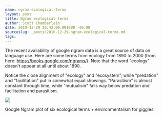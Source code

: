 ```yaml
---
name: ngram-ecological-terms
layout: post
title: Ngram ecological terms
author: Scott Chamberlain
date: 2010-12-29 20:43:00.001000 -06:00
sourceslug: _posts/2010-12-29-ngram-ecological-terms.md
tags:
---
```


The recent availability of google ngram data is a great source of data on language use. Here are some terms from ecology from 1890 to 2000 (from here: <https://books.google.com/ngrams/>). Note that the word "ecology" doesn't appear at all until about 1890.

Notice the close alignment of "ecology" and "ecosystem", while "predation" and "facilitation" put in somewhat equal showings. "Parasitism" is almost constant through time, while "mutualism" falls way below predation and facilitation and parasitism.

[![](http://1.bp.blogspot.com/_fANWq796z-w/TRv09kGgUxI/AAAAAAAAEXA/BXoTvjPhq3Y/s400/chart.png)](http://1.bp.blogspot.com/_fANWq796z-w/TRv09kGgUxI/AAAAAAAAEXA/BXoTvjPhq3Y/s1600/chart.png)

Google Ngram plot of six ecological terms + environmentalism for giggles
